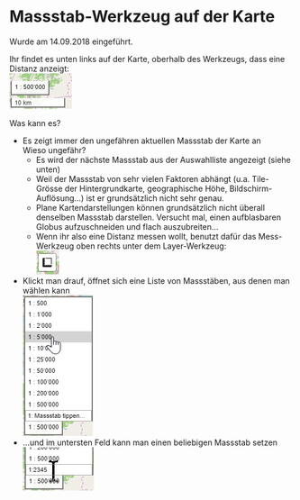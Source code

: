 # Massstab-Werkzeug auf der Karte

Wurde am 14.09.2018 eingeführt.

Ihr findet es unten links auf der Karte, oberhalb des Werkzeugs, dass eine Distanz anzeigt:<br/>
![Massstab-Werkzeug](./_media/mapScale.png)

Was kann es?

- Es zeigt immer den ungefähren aktuellen Massstab der Karte an<br/>
  Wieso ungefähr?
    - Es wird der nächste Massstab aus der Auswahlliste angezeigt (siehe unten)
    - Weil der Massstab von sehr vielen Faktoren abhängt (u.a. Tile-Grösse der Hintergrundkarte, geographische Höhe, Bildschirm-Auflösung...) ist er grundsätzlich nicht sehr genau.
    - Plane Kartendarstellungen können grundsätzlich nicht überall denselben Massstab darstellen. Versucht mal, einen aufblasbaren Globus aufzuschneiden und flach auszubreiten...
    - Wenn ihr also eine Distanz messen wollt, benutzt dafür das Mess-Werkzeug oben rechts unter dem Layer-Werkzeug:<br/>
      ![Messen](./_media/mapMeasure.png)
- Klickt man drauf, öffnet sich eine Liste von Massstäben, aus denen man wählen kann<br/>
  ![Massstab wählen](./_media/mapScaleOpen.png)
- ...und im untersten Feld kann man einen beliebigen Massstab setzen<br/>
  ![Massstab setzen](./_media/mapScaleSet.png)